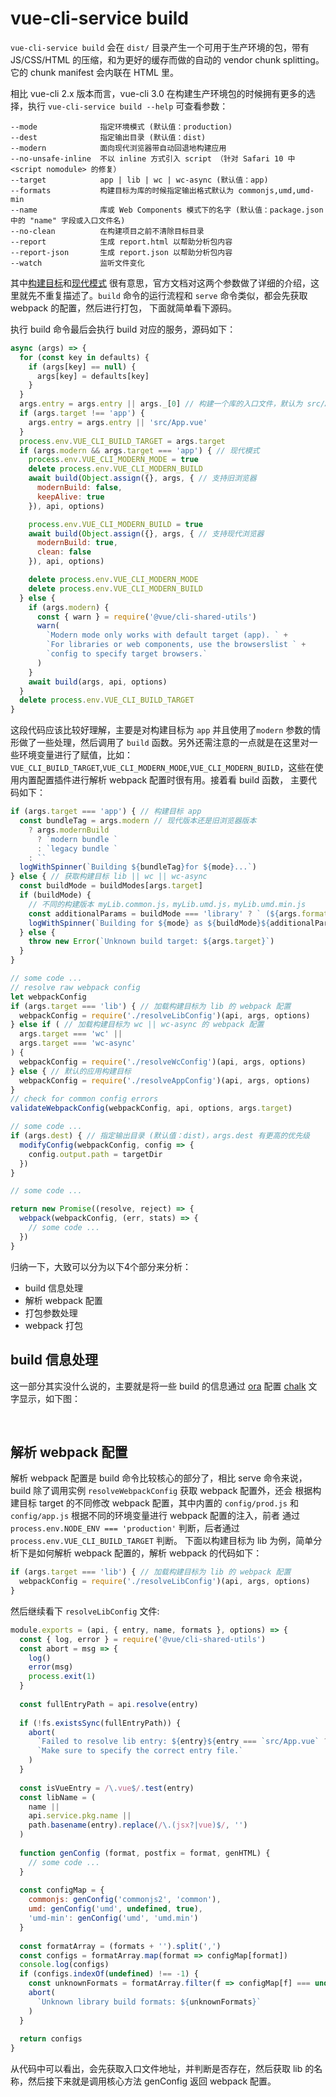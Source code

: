 # vue-cli-service build

 `vue-cli-service build` 会在 `dist/` 目录产生一个可用于生产环境的包，带有 JS/CSS/HTML 的压缩，和为更好的缓存而做的自动的 vendor chunk splitting。
它的 chunk manifest 会内联在 HTML 里。

相比 vue-cli 2.x 版本而言，vue-cli 3.0 在构建生产环境包的时候拥有更多的选择，执行 `vue-cli-service build --help` 可查看参数：

```
--mode              指定环境模式 (默认值：production)
--dest              指定输出目录 (默认值：dist)
--modern            面向现代浏览器带自动回退地构建应用
--no-unsafe-inline  不以 inline 方式引入 script （针对 Safari 10 中 <script nomodule> 的修复）
--target            app | lib | wc | wc-async (默认值：app)
--formats           构建目标为库的时候指定输出格式默认为 commonjs,umd,umd-min
--name              库或 Web Components 模式下的名字 (默认值：package.json 中的 "name" 字段或入口文件名)
--no-clean          在构建项目之前不清除目标目录
--report            生成 report.html 以帮助分析包内容
--report-json       生成 report.json 以帮助分析包内容
--watch             监听文件变化
```
其中[构建目标](https://cli.vuejs.org/zh/guide/build-targets.html)和[现代模式](https://cli.vuejs.org/zh/guide/browser-compatibility.html#%E7%8E%B0%E4%BB%A3%E6%A8%A1%E5%BC%8F)
很有意思，官方文档对这两个参数做了详细的介绍，这里就先不重复描述了。`build` 命令的运行流程和 `serve` 命令类似，都会先获取 webpack 的配置，然后进行打包，
下面就简单看下源码。


执行 build 命令最后会执行 build 对应的服务，源码如下：

```js
async (args) => {
  for (const key in defaults) {
    if (args[key] == null) {
      args[key] = defaults[key]
    }
  }
  args.entry = args.entry || args._[0] // 构建一个库的入口文件，默认为 src/App.vue
  if (args.target !== 'app') {
    args.entry = args.entry || 'src/App.vue'
  }
  process.env.VUE_CLI_BUILD_TARGET = args.target
  if (args.modern && args.target === 'app') { // 现代模式
    process.env.VUE_CLI_MODERN_MODE = true
    delete process.env.VUE_CLI_MODERN_BUILD
    await build(Object.assign({}, args, { // 支持旧浏览器
      modernBuild: false,
      keepAlive: true
    }), api, options)

    process.env.VUE_CLI_MODERN_BUILD = true
    await build(Object.assign({}, args, { // 支持现代浏览器
      modernBuild: true,
      clean: false
    }), api, options)

    delete process.env.VUE_CLI_MODERN_MODE
    delete process.env.VUE_CLI_MODERN_BUILD
  } else {
    if (args.modern) {
      const { warn } = require('@vue/cli-shared-utils')
      warn(
        `Modern mode only works with default target (app). ` +
        `For libraries or web components, use the browserslist ` +
        `config to specify target browsers.`
      )
    }
    await build(args, api, options)
  }
  delete process.env.VUE_CLI_BUILD_TARGET
}
```
这段代码应该比较好理解，主要是对构建目标为 `app` 并且使用了`modern` 参数的情形做了一些处理，然后调用了 `build` 函数。另外还需注意的一点就是在这里对一些环境变量进行了赋值，比如：
`VUE_CLI_BUILD_TARGET`,`VUE_CLI_MODERN_MODE`,`VUE_CLI_MODERN_BUILD`，这些在使用内置配置插件进行解析 webpack 配置时很有用。接着看 build 函数，
主要代码如下：

```js
if (args.target === 'app') { // 构建目标 app
  const bundleTag = args.modern // 现代版本还是旧浏览器版本
    ? args.modernBuild
      ? `modern bundle `
      : `legacy bundle `
    : ``
  logWithSpinner(`Building ${bundleTag}for ${mode}...`)
} else { // 获取构建目标 lib || wc || wc-async
  const buildMode = buildModes[args.target]
  if (buildMode) {
    // 不同的构建版本 myLib.common.js，myLib.umd.js，myLib.umd.min.js
    const additionalParams = buildMode === 'library' ? ` (${args.formats})` : ``
    logWithSpinner(`Building for ${mode} as ${buildMode}${additionalParams}...`)
  } else {
    throw new Error(`Unknown build target: ${args.target}`)
  }
}

// some code ...
// resolve raw webpack config
let webpackConfig
if (args.target === 'lib') { // 加载构建目标为 lib 的 webpack 配置
  webpackConfig = require('./resolveLibConfig')(api, args, options)
} else if ( // 加载构建目标为 wc || wc-async 的 webpack 配置
  args.target === 'wc' ||
  args.target === 'wc-async'
) {
  webpackConfig = require('./resolveWcConfig')(api, args, options)
} else { // 默认的应用构建目标
  webpackConfig = require('./resolveAppConfig')(api, args, options)
}
// check for common config errors
validateWebpackConfig(webpackConfig, api, options, args.target)

// some code ...
if (args.dest) { // 指定输出目录 (默认值：dist)，args.dest 有更高的优先级
  modifyConfig(webpackConfig, config => {
    config.output.path = targetDir
  })
}

// some code ...

return new Promise((resolve, reject) => {
  webpack(webpackConfig, (err, stats) => {
    // some code ...
  })
}
```
归纳一下，大致可以分为以下4个部分来分析：

* build 信息处理
* 解析 webpack 配置
* 打包参数处理
* webpack 打包


## build 信息处理
这一部分其实没什么说的，主要就是将一些 build 的信息通过 [ora](https://github.com/sindresorhus/ora) 配置 [chalk](https://github.com/chalk/chalk)
文字显示，如下图：

<img :src="$withBase('/assets/vue-cli-service-build-img01.gif')">
<img :src="$withBase('/assets/vue-cli-service-build-img02.gif')">


## 解析 webpack 配置

解析 webpack 配置是 build 命令比较核心的部分了，相比 serve 命令来说，build 除了调用实例 `resolveWebpackConfig` 获取 webpack 配置外，还会
根据构建目标 target 的不同修改 webpack 配置，其中内置的 `config/prod.js` 和 `config/app.js` 根据不同的环境变量进行 webpack 配置的注入，前者
通过 `process.env.NODE_ENV === 'production'` 判断，后者通过 `process.env.VUE_CLI_BUILD_TARGET` 判断。
下面以构建目标为 lib 为例，简单分析下是如何解析 webpack 配置的，解析 webpack 的代码如下：

```js
if (args.target === 'lib') { // 加载构建目标为 lib 的 webpack 配置
  webpackConfig = require('./resolveLibConfig')(api, args, options)
} 
```
然后继续看下 `resolveLibConfig` 文件:

```js
module.exports = (api, { entry, name, formats }, options) => {
  const { log, error } = require('@vue/cli-shared-utils')
  const abort = msg => {
    log()
    error(msg)
    process.exit(1)
  }
  
  const fullEntryPath = api.resolve(entry)
  
  if (!fs.existsSync(fullEntryPath)) {
    abort(
      `Failed to resolve lib entry: ${entry}${entry === `src/App.vue` ? ' (default)' : ''}. ` +
      `Make sure to specify the correct entry file.`
    )
  }
  
  const isVueEntry = /\.vue$/.test(entry)
  const libName = (
    name ||
    api.service.pkg.name ||
    path.basename(entry).replace(/\.(jsx?|vue)$/, '')
  )
  
  function genConfig (format, postfix = format, genHTML) {
    // some code ...
  }
  
  const configMap = {
    commonjs: genConfig('commonjs2', 'common'),
    umd: genConfig('umd', undefined, true),
    'umd-min': genConfig('umd', 'umd.min')
  }
  
  const formatArray = (formats + '').split(',')
  const configs = formatArray.map(format => configMap[format])
  console.log(configs)
  if (configs.indexOf(undefined) !== -1) {
    const unknownFormats = formatArray.filter(f => configMap[f] === undefined).join(', ')
    abort(
      `Unknown library build formats: ${unknownFormats}`
    )
  }
  
  return configs
}
```
从代码中可以看出，会先获取入口文件地址，并判断是否存在，然后获取 lib 的名称，然后接下来就是调用核心方法 genConfig 返回 webpack 配置。












